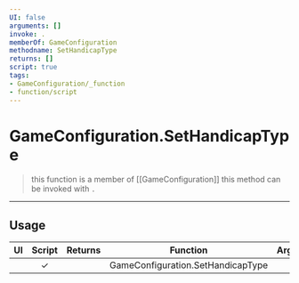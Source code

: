 ```yaml
---
UI: false
arguments: []
invoke: .
memberOf: GameConfiguration
methodname: SetHandicapType
returns: []
script: true
tags:
- GameConfiguration/_function
- function/script
---
```

# GameConfiguration.SetHandicapType
> this function is a member of [[GameConfiguration]]
> this method can be invoked with `.`
-----
## Usage
|  UI | Script | Returns | Function | Arguments |
|:---:|:------:|-------:|:--------:|:---------|
| |✓||GameConfiguration.SetHandicapType||
